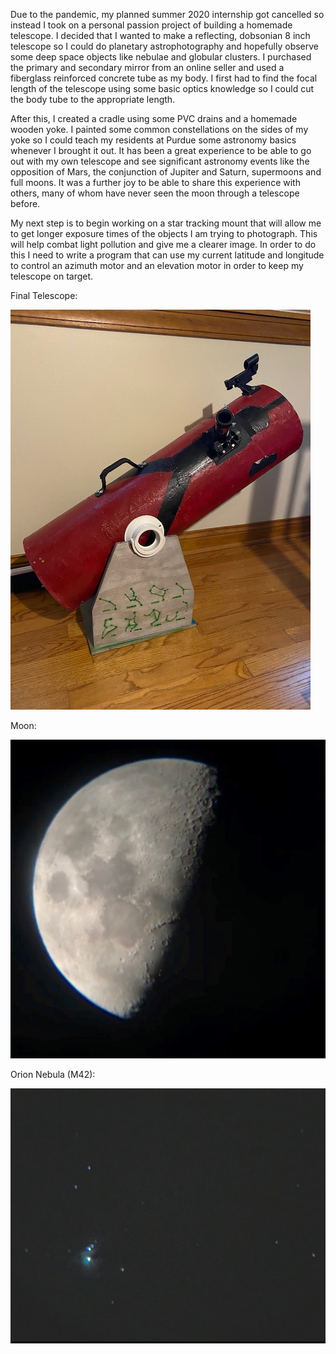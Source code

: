 Due to the pandemic, my planned summer 2020 internship got cancelled so instead I took on a personal passion project of building a homemade telescope. I decided that I wanted to make a reflecting, dobsonian 8 inch telescope so I could do planetary astrophotography and hopefully observe some deep space objects like nebulae and globular clusters. I purchased the primary and secondary mirror from an online seller and used a fiberglass reinforced concrete tube as my body. I first had to find the focal length of the telescope using some basic optics knowledge so I could cut the body tube to the appropriate length.

After this, I created a cradle using some PVC drains and a homemade wooden yoke. I painted some common constellations on the sides of my yoke so I could teach my residents at Purdue some astronomy basics whenever I brought it out. It has been a great experience to be able to go out with my own telescope and see significant astronomy events like the opposition of Mars, the conjunction of Jupiter and Saturn, supermoons and full moons. It was a further joy to be able to share this experience with others, many of whom have never seen the moon through a telescope before.

My next step is to begin working on a star tracking mount that will allow me to get longer exposure times of the objects I am trying to photograph. This will help combat light pollution and give me a clearer image. In order to do this I need to write a program that can use my current latitude and longitude to control an azimuth motor and an elevation motor in order to keep my telescope on target.

Final Telescope:

![image](tele2.jpg) 

Moon:

![image](moon.JPG)  

Orion Nebula (M42):

![image](m42.JPG)


